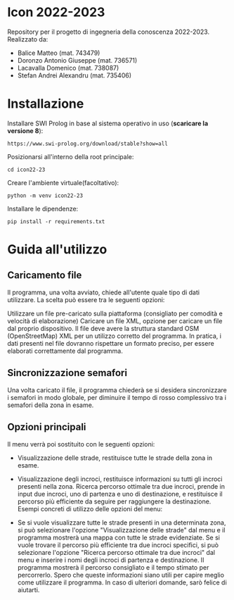 # Icon 2022-2023
Repository per il progetto di ingegneria della conoscenza 2022-2023. Realizzato da:
 - Balice Matteo            (mat. 743479)
 - Doronzo Antonio Giuseppe (mat. 736571)
 - Lacavalla Domenico       (mat. 738087)
 - Stefan Andrei Alexandru  (mat. 735406)

# Installazione
Installare SWI Prolog in base al sistema operativo in uso (**scaricare la versione 8**):

`https://www.swi-prolog.org/download/stable?show=all`

Posizionarsi all'interno della root principale:

`cd icon22-23`

Creare l'ambiente virtuale(facoltativo):

`python -m venv icon22-23`

Installare le dipendenze:

`pip install -r requirements.txt`

# Guida all'utilizzo
## Caricamento file
Il programma, una volta avviato, chiede all'utente quale tipo di dati utilizzare. La scelta può essere tra le seguenti opzioni:

Utilizzare un file pre-caricato sulla piattaforma (consigliato per comodità e velocità di elaborazione)
Caricare un file XML, opzione per caricare un file dal proprio dispositivo. Il file deve avere la struttura standard OSM (OpenStreetMap) XML per un utilizzo corretto del programma. In pratica, i dati presenti nel file dovranno rispettare un formato preciso, per essere elaborati correttamente dal programma.
## Sincronizzazione semafori
Una volta caricato il file, il programma chiederà se si desidera sincronizzare i semafori in modo globale, per diminuire il tempo di rosso complessivo tra i semafori della zona in esame.

## Opzioni principali
Il menu verrà poi sostituito con le seguenti opzioni:

- Visualizzazione delle strade, restituisce tutte le strade della zona in esame.

- Visualizzazione degli incroci, restituisce informazioni su tutti gli incroci presenti nella zona.
Ricerca percorso ottimale tra due incroci, prende in input due incroci, uno di partenza e uno di destinazione, e restituisce il percorso più efficiente da seguire per raggiungere la destinazione.
Esempi concreti di utilizzo delle opzioni del menu:

- Se si vuole visualizzare tutte le strade presenti in una determinata zona, si può selezionare l'opzione "Visualizzazione delle strade" dal menu e il programma mostrerà una mappa con tutte le strade evidenziate.
Se si vuole trovare il percorso più efficiente tra due incroci specifici, si può selezionare l'opzione "Ricerca percorso ottimale tra due incroci" dal menu e inserire i nomi degli incroci di partenza e destinazione. Il programma mostrerà il percorso consigliato e il tempo stimato per percorrerlo.
Spero che queste informazioni siano utili per capire meglio come utilizzare il programma. In caso di ulteriori domande, sarò felice di aiutarti.


